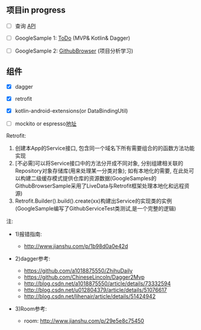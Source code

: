 ## 项目in progress
- [ ] 查询 [API][queryLink]
- [ ] GoogleSample 1: [ToDo][todoRepoLink] (MVP& Kotlin& Dagger) 
- [ ] GoogleSample 2: [GithubBrowser][browserRepoLink] (项目分析学习) 
    
    
## 组件
- [x] dagger
- [x] retrofit
- [x] kotlin-android-extensions(or DataBindingUtil)
- [ ] mockito or espresso[地址][espressoLink]
    

Retrofit:
1. 创建本App的Service接口, 包含同一个域名下所有需要组合的的函数方法功能实现
2. [不必需]可以将Service接口中的方法分开成不同对象, 分别组建相关联的Repository对象存储库(用来处理某一分类对象);
   如有本地化的需要, 在此处可以构建二级缓存模式提供仓库的资源数据(GoogleSamples的GithubBrowserSample采用了LiveData与Retrofit框架处理本地化和远程资源)
3. Retrofit.Builder().build().create(xx)构建出Service的实现类的实例(GoogleSample编写了GithubServiceTest类测试,是一个完整的逻辑)


注: 
 - 1)报错指南: 
   * http://www.jianshu.com/p/1b98d0a0e42d
         
 - 2)dagger参考:
   * https://github.com/a1018875550/ZhihuDaily
   * https://github.com/ChineseLincoln/Dagger2Mvp
   * http://blog.csdn.net/a1018875550/article/details/73332594
   * http://blog.csdn.net/u012804379/article/details/51076617
   * http://blog.csdn.net/lihenair/article/details/51424942
         
 - 3)Room参考:
   * room: http://www.jianshu.com/p/29e5e8c75450
         
         
         
         
         
         
         
         
         
         
         
   [queryLink]: <https://github.com/Zane96/GithubQuery.git>
   [todoRepoLink]: <https://github.com/googlesamples/android-architecture/tree/todo-mvp-dagger/todo.md>
   [browserRepoLink]: <http://www.jianshu.com/p/c0ed0bc45ab6>
   [espressoLink]: <http://www.jianshu.com/p/a856ea119d11>